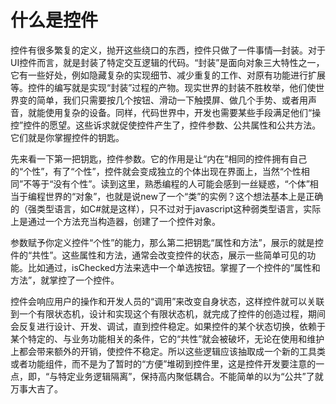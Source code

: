 # 什么是控件

 控件有很多繁复的定义，抛开这些绕口的东西，控件只做了一件事情—封装。对于UI控件而言，就是封装了特定交互逻辑的代码。“封装”是面向对象三大特性之一，它有一些好处，例如隐藏复杂的实现细节、减少重复的工作、对原有功能进行扩展等。控件的编写就是实现“封装”过程的产物。现实世界的封装不胜枚举，他们使世界变的简单，我们只需要按几个按钮、滑动一下触摸屏、做几个手势、或者用声音，就能使用复杂的设备。同样，代码世界中，开发也需要某些手段满足他们“操控”控件的愿望。这些诉求就促使控件产生了，控件参数、公共属性和公共方法。它们就是你掌握控件的钥匙。

先来看一下第一把钥匙，控件参数。它的作用是让“内在”相同的控件拥有自己的“个性”，有了“个性”，控件就会变成独立的个体出现在界面上，当然“个性相同”不等于“没有个性”。读到这里，熟悉编程的人可能会感到一丝疑惑，“个体”相当于编程世界的“对象”，也就是说new了一个“类”的实例？这个想法基本上是正确的（强类型语言，如C#就是这样），只不过对于javascript这种弱类型语言，实际上是通过一个方法充当构造器，创建了一个控件对象。

参数赋予你定义控件“个性”的能力，那么第二把钥匙“属性和方法”，展示的就是控件的“共性”。这些属性和方法，通常会改变控件的状态，展示一些简单可见的功能。比如通过，isChecked方法来选中一个单选按钮。掌握了一个控件的“属性和方法”，就掌控了一个控件。

控件会响应用户的操作和开发人员的“调用”来改变自身状态，这样控件就可以关联到一个有限状态机，设计和实现这个有限状态机，就完成了控件的创造过程，期间会反复进行设计、开发、调试，直到控件稳定。如果控件的某个状态切换，依赖于某个特定的、与业务功能相关的条件，它的“共性”就会被破坏，无论在使用和维护上都会带来额外的开销，使控件不稳定。所以这些逻辑应该抽取成一个新的工具类或者功能组件，而不是为了暂时的“方便”堆砌到控件里，这是控件开发要注意的一点，即，“与特定业务逻辑隔离”，保持高内聚低耦合。不能简单的以为“公共”了就万事大吉了。
